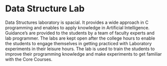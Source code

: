 # Data Structure Lab
 Data Structures laboratory is spacial. It provides a wide approach in C programming and enables to apply knowledge in Artificial Intelligence. Guidance’s are provided to the students by a team of faculty experts and lab programmer. The labs are kept open after the college hours to enable the students to engage themselves in getting practiced with Laboratory experiments in their leisure hours. The lab is used to train the students to improve their programming knowledge and make experiments to get familiar with the Core Courses.
